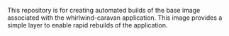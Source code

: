 This repository is for creating automated builds of the base image
associated with the whirlwind-caravan application. This image provides a
simple layer to enable rapid rebuilds of the application.

